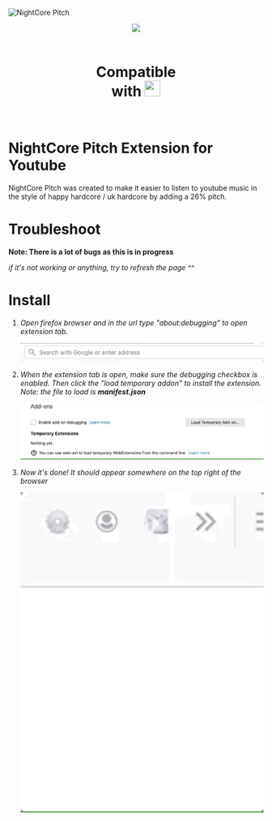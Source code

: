 ![NightCore Pitch](https://user-images.githubusercontent.com/17789092/60771603-6cf8ce00-a09f-11e9-8011-c2c0798a5c9b.png)

<center>
<img src="https://img.shields.io/github/languages/code-size/nguyen17/NightCorePitch.svg?color=%23C686DE&style=for-the-badge" />
<div class="firefox-logo" style="width:200px; padding: 20px;">
<h1>Compatible with 
<img src="https://design.firefox.com/product-identity/firefox/firefox/firefox-logo.png" width="31" height="31"/>
</h1>
</div>
</center>

# NightCore Pitch Extension for Youtube

NightCore Pitch was created to make it easier to listen to youtube music in the style of happy hardcore / uk hardcore by adding a 26% pitch.

# Troubleshoot

**Note: There is a lot of bugs as this is in progress**

_if it's not working or anything, try to refresh the page ^^_

# Install

1. _Open firefox browser and in the url type "about:debugging" to open extension tab._

   ![](step0.gif)

2. _When the extension tab is open, make sure the debugging checkbox is enabled. Then click the "load temporary addon" to install the extension. Note: the file to load is <strong>manifest.json</strong>_

   ![](step1.gif)

3. _Now it's done! It should appear somewhere on the top right of the browser_

   ![](step2.gif)
